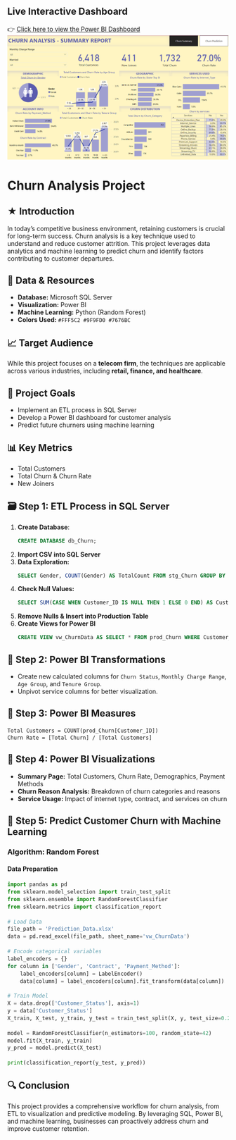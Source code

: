 ## Live Interactive Dashboard  
👉 [Click here to view the Power BI Dashboard](https://app.powerbi.com/view?r=eyJrIjoiZTc4YjYzNzItNzBlOC00ZjZlLWFlNDUtNzRlNzk2YTFlMTk0IiwidCI6ImM2ZTU0OWIzLTVmNDUtNDAzMi1hYWU5LWQ0MjQ0ZGM1YjJjNCJ9)
![Alt text](https://github.com/Chetu6474/Churn_analysis/blob/main/Dashboard.png)

# Churn Analysis Project

## ★ Introduction
In today’s competitive business environment, retaining customers is crucial for long-term success. Churn analysis is a key technique used to understand and reduce customer attrition. This project leverages data analytics and machine learning to predict churn and identify factors contributing to customer departures.

## 📂 Data & Resources
- **Database:** Microsoft SQL Server
- **Visualization:** Power BI
- **Machine Learning:** Python (Random Forest)
- **Colors Used:** `#FFF5C2 #9F9FD0 #7676BC `

## 📈 Target Audience
While this project focuses on a **telecom firm**, the techniques are applicable across various industries, including **retail, finance, and healthcare**.

## 🎯 Project Goals
- Implement an ETL process in SQL Server
- Develop a Power BI dashboard for customer analysis
- Predict future churners using machine learning

## 📊 Key Metrics
- Total Customers
- Total Churn & Churn Rate
- New Joiners

## 🗃️ Step 1: ETL Process in SQL Server
1. **Create Database**:
   ```sql
   CREATE DATABASE db_Churn;
   ```
2. **Import CSV into SQL Server**
3. **Data Exploration:**
   ```sql
   SELECT Gender, COUNT(Gender) AS TotalCount FROM stg_Churn GROUP BY Gender;
   ```
4. **Check Null Values:**
   ```sql
   SELECT SUM(CASE WHEN Customer_ID IS NULL THEN 1 ELSE 0 END) AS Customer_ID_Null_Count FROM stg_Churn;
   ```
5. **Remove Nulls & Insert into Production Table**
6. **Create Views for Power BI**
   ```sql
   CREATE VIEW vw_ChurnData AS SELECT * FROM prod_Churn WHERE Customer_Status IN ('Churned', 'Stayed');
   ```

## 📅 Step 2: Power BI Transformations
- Create new calculated columns for `Churn Status`, `Monthly Charge Range`, `Age Group`, and `Tenure Group`.
- Unpivot service columns for better visualization.

## 📝 Step 3: Power BI Measures
```DAX
Total Customers = COUNT(prod_Churn[Customer_ID])
Churn Rate = [Total Churn] / [Total Customers]
```

## 🎨 Step 4: Power BI Visualizations
- **Summary Page:** Total Customers, Churn Rate, Demographics, Payment Methods
- **Churn Reason Analysis:** Breakdown of churn categories and reasons
- **Service Usage:** Impact of internet type, contract, and services on churn

## 🤖 Step 5: Predict Customer Churn with Machine Learning
### Algorithm: Random Forest
#### Data Preparation
```python
import pandas as pd
from sklearn.model_selection import train_test_split
from sklearn.ensemble import RandomForestClassifier
from sklearn.metrics import classification_report

# Load Data
file_path = 'Prediction_Data.xlsx'
data = pd.read_excel(file_path, sheet_name='vw_ChurnData')

# Encode categorical variables
label_encoders = {}
for column in ['Gender', 'Contract', 'Payment_Method']:
    label_encoders[column] = LabelEncoder()
    data[column] = label_encoders[column].fit_transform(data[column])

# Train Model
X = data.drop(['Customer_Status'], axis=1)
y = data['Customer_Status']
X_train, X_test, y_train, y_test = train_test_split(X, y, test_size=0.2, random_state=42)

model = RandomForestClassifier(n_estimators=100, random_state=42)
model.fit(X_train, y_train)
y_pred = model.predict(X_test)

print(classification_report(y_test, y_pred))
```

## 🔍 Conclusion
This project provides a comprehensive workflow for churn analysis, from ETL to visualization and predictive modeling. By leveraging SQL, Power BI, and machine learning, businesses can proactively address churn and improve customer retention.
